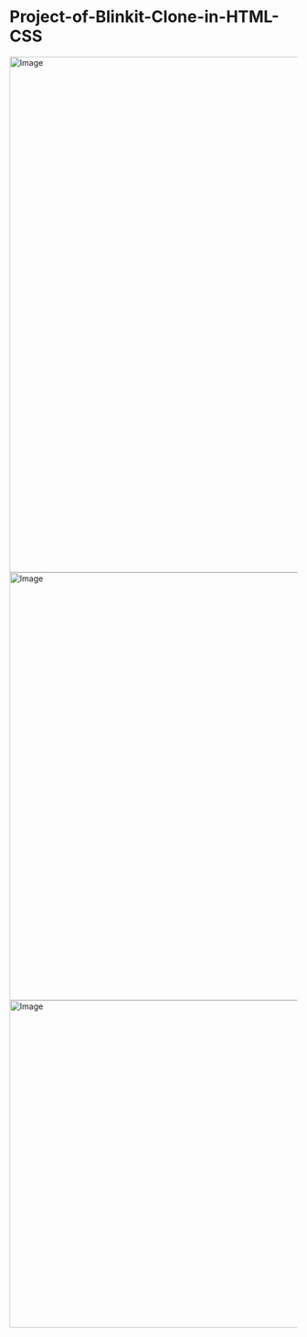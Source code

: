 # Project-of-Blinkit-Clone-in-HTML-CSS

<img width="1859" height="903" alt="Image" src="https://github.com/user-attachments/assets/28c05463-1a0c-49bc-a490-39840c6fcf45" />
<img width="1861" height="749" alt="Image" src="https://github.com/user-attachments/assets/d4bf1bf3-1823-4fe6-a776-75bb9b260832" />
<img width="1847" height="573" alt="Image" src="https://github.com/user-attachments/assets/64ae35ac-17a5-4b2c-b4d7-e2485f974f8b" />
